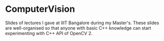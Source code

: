 # ComputerVision
Slides of lectures I gave at IIIT Bangalore during my Master's. These slides are well-organised so that anyone with basic C++ knowledge can start experimenting with C++ API of OpenCV 2.
